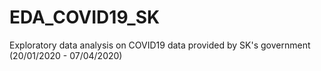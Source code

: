 # EDA_COVID19_SK
Exploratory data analysis on COVID19 data provided by SK's government (20/01/2020 - 07/04/2020)
